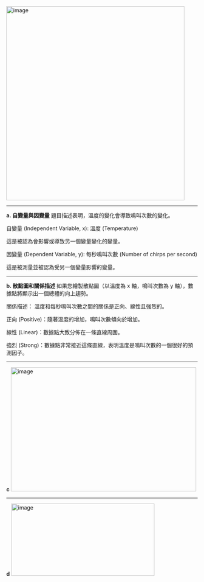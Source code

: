<img width="469" height="510" alt="image" src="https://github.com/user-attachments/assets/d3c85711-584b-4b5e-9309-50a607cf4322" />

---
**a. 自變量與因變量**
題目描述表明，溫度的變化會導致鳴叫次數的變化。

自變量 (Independent Variable, x): 溫度 (Temperature)

這是被認為會影響或導致另一個變量變化的變量。

因變量 (Dependent Variable, y): 每秒鳴叫次數 (Number of chirps per second)

這是被測量並被認為受另一個變量影響的變量。

---
**b. 散點圖和關係描述**
如果您繪製散點圖（以溫度為 x 軸，鳴叫次數為 y 軸），數據點將顯示出一個總體的向上趨勢。

關係描述：
溫度和每秒鳴叫次數之間的關係是正向、線性且強烈的。

正向 (Positive)：隨著溫度的增加，鳴叫次數傾向於增加。

線性 (Linear)：數據點大致分佈在一條直線周圍。

強烈 (Strong)：數據點非常接近這條直線，表明溫度是鳴叫次數的一個很好的預測因子。

---
**c**
<img width="488" height="326" alt="image" src="https://github.com/user-attachments/assets/1357d2b8-6805-477c-b4a8-a30543b209c1" />

---
**d**
<img width="377" height="190" alt="image" src="https://github.com/user-attachments/assets/2dcf9f3e-896b-451b-b267-3c477629acb5" />
